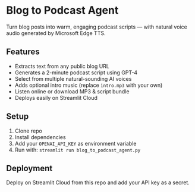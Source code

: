 # Blog to Podcast Agent

Turn blog posts into warm, engaging podcast scripts — with natural voice audio generated by Microsoft Edge TTS.

## Features

- Extracts text from any public blog URL
- Generates a 2-minute podcast script using GPT-4
- Select from multiple natural-sounding AI voices
- Adds optional intro music (replace `intro.mp3` with your own)
- Listen online or download MP3 & script bundle
- Deploys easily on Streamlit Cloud

## Setup

1. Clone repo
2. Install dependencies
3. Add your `OPENAI_API_KEY` as environment variable
4. Run with: `streamlit run blog_to_podcast_agent.py`

## Deployment

Deploy on Streamlit Cloud from this repo and add your API key as a secret.

